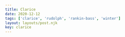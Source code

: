 ```yaml
---
title: Clarice
date: 2020-12-12
tags: ['clarice', 'rudolph', 'rankin-bass', 'winter']
layout: layouts/post.njk
key: clarice
---
```



